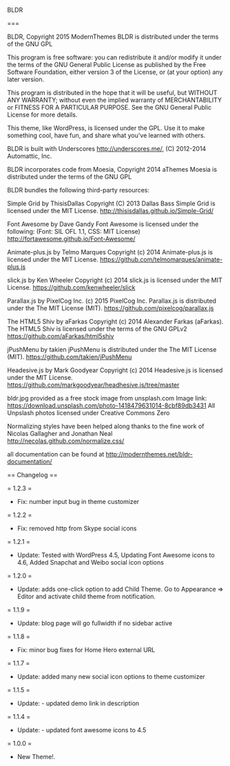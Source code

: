 BLDR

===

BLDR, Copyright 2015 ModernThemes
BLDR is distributed under the terms of the GNU GPL

This program is free software: you can redistribute it and/or modify
it under the terms of the GNU General Public License as published by
the Free Software Foundation, either version 3 of the License, or
(at your option) any later version.

This program is distributed in the hope that it will be useful,
but WITHOUT ANY WARRANTY; without even the implied warranty of
MERCHANTABILITY or FITNESS FOR A PARTICULAR PURPOSE.  See the
GNU General Public License for more details.

This theme, like WordPress, is licensed under the GPL.
Use it to make something cool, have fun, and share what you've learned with others.

BLDR is built with Underscores http://underscores.me/, (C) 2012-2014 Automattic, Inc.

BLDR incorporates code from Moesia, Copyright 2014 aThemes
Moesia is distributed under the terms of the GNU GPL 

BLDR bundles the following third-party resources:

Simple Grid by ThisisDallas Copyright (C) 2013 Dallas Bass
Simple Grid is licensed under the MIT License.
http://thisisdallas.github.io/Simple-Grid/

Font Awesome by Dave Gandy
Font Awesome is licensed under the following: (Font: SIL OFL 1.1, CSS: MIT License)
http://fortawesome.github.io/Font-Awesome/

Animate-plus.js by Telmo Marques Copyright (c) 2014
Animate-plus.js is licensed under the MIT License.
https://github.com/telmomarques/animate-plus.js

slick.js by Ken Wheeler Copyright (c) 2014
slick.js is licensed under the MIT License.
https://github.com/kenwheeler/slick  

Parallax.js by PixelCog Inc. (c) 2015 PixelCog Inc.
Parallax.js is distributed under the The MIT License (MIT).
https://github.com/pixelcog/parallax.js

The HTML5 Shiv by aFarkas Copyright (c) 2014 Alexander Farkas (aFarkas).
The HTML5 Shiv is licensed under the terms of the GNU GPLv2 
https://github.com/aFarkas/html5shiv 

jPushMenu by takien
jPushMenu is distributed under the The MIT License (MIT). 
https://github.com/takien/jPushMenu

Headesive.js by Mark Goodyear Copyright (c) 2014
Headesive.js is licensed under the MIT License.
https://github.com/markgoodyear/headhesive.js/tree/master 

bldr.jpg provided as a free stock image from unsplash.com
Image link: https://download.unsplash.com/photo-1418479631014-8cbf89db3431
All Unpslash photos licensed under Creative Commons Zero

Normalizing styles have been helped along thanks to the fine work of
Nicolas Gallagher and Jonathan Neal http://necolas.github.com/normalize.css/

all documentation can be found at http://modernthemes.net/bldr-documentation/

== Changelog ==

= 1.2.3 =
* Fix: number input bug in theme customizer

= 1.2.2 =
* Fix: removed http from Skype social icons

= 1.2.1 =
* Update: Tested with WordPress 4.5, Updating Font Awesome icons to 4.6, Added Snapchat and Weibo social icon options

= 1.2.0 =
* Update: adds one-click option to add Child Theme. Go to Appearance => Editor and activate child theme from notification.

= 1.1.9 =
* Update: blog page will go fullwidth if no sidebar active  

= 1.1.8 =
* Fix: minor bug fixes for Home Hero external URL

= 1.1.7 =
* Update: added many new social icon options to theme customizer

= 1.1.5 =
* Update: - updated demo link in description

= 1.1.4 =
* Update: - updated font awesome icons to 4.5

= 1.0.0 =
* New Theme!.
